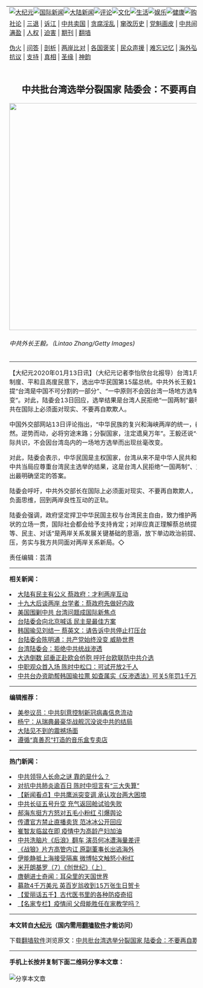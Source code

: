 <a name="1" id="1" target="_blank"></a><span id="1"></span>
<table align=center border="0"><tr><td colspan="2" VALIGN=TOP><a href="https://github.com/p2685/djy/blob/master/gb/nsc413.md#1"><img src="https://raw.githubusercontent.com/p2685/www/master/t/djy/1.jpg" title="大纪元"></a><a href="https://github.com/p2685/djy/blob/master/gb/n24hr.md#1"><img src="https://raw.githubusercontent.com/p2685/www/master/t/djy/3.jpg" title="国际新闻"></a><a href="https://github.com/p2685/djy/blob/master/gb/nsc413.md#1"><img src="https://raw.githubusercontent.com/p2685/www/master/t/djy/4.jpg" title="大陆新闻"></a><a href="https://github.com/p2685/djy/blob/master/gb/news392.md#1"><img src="https://raw.githubusercontent.com/p2685/www/master/t/djy/5.jpg" title="评论"></a><a href="https://github.com/p2685/djy/blob/master/gb/news2007.md#1"><img src="https://raw.githubusercontent.com/p2685/www/master/t/djy/6.jpg" title="文化"></a><a href="https://github.com/p2685/djy/blob/master/gb/news2008.md#1"><img src="https://raw.githubusercontent.com/p2685/www/master/t/djy/7.jpg" title="生活"></a><a href="https://github.com/p2685/djy/blob/master/gb/ncyule.md#1"><img src="https://raw.githubusercontent.com/p2685/www/master/t/djy/8.jpg" title="娱乐"></a><a href="https://github.com/p2685/djy/blob/master/gb/nsc1002.md#1"><img src="https://raw.githubusercontent.com/p2685/www/master/t/djy/9.jpg" title="健康"><a href="https://www.youlucky.com"><img src="https://raw.githubusercontent.com/p2685/www/master/t/djy/10.jpg" title="购物"></a><a href="https://donate.epochtimes.com/?utm_medium=epochtimes&utm_source=referral&utm_campaign=donate_button_djyarticleheader"><img src="https://raw.githubusercontent.com/p2685/www/master/t/djy/12.jpg" title="捐款"></a></td></tr>
<tr><td colspan="2" VALIGN=TOP><a target="_blank" href="https://github.com/p2685/djy/blob/master/gb/9p.md#1">社论</a> | <a target="_blank" href="https://github.com/p2685/djy/blob/master/gb/nf5657.md#1">三退</a> | <a target="_blank" href="https://github.com/p2685/djy/blob/master/gb/nf6124.md#1">诉江</a> | <a target="_blank" href="https://github.com/p2685/djy/blob/master/gb/nf1176117.md#1">中共卖国</a> | <a target="_blank" href="https://github.com/p2685/djy/blob/master/gb/nf5773.md#1">贪腐淫乱</a> | <a target="_blank" href="https://github.com/p2685/djy/blob/master/gb/nf1176115.md#1">窜改历史</a> | <a target="_blank" href="https://github.com/p2685/djy/blob/master/gb/nf1176107.md#1">党魁画皮</a> | <a target="_blank" href="https://github.com/p2685/djy/blob/master/gb/nf1320400.md#1">中共间谍</a> | <a target="_blank" href="https://github.com/p2685/djy/blob/master/gb/nf1176114.md#1">破坏传统</a> | <a target="_blank" href="https://github.com/p2685/ntdtv/blob/master/gb/prog447_1.md#1">恶贯满盈</a> | <a target="_blank" href="https://github.com/p2685/djy/blob/master/gb/ncid278.md#1">人权</a> | <a target="_blank" href="https://github.com/p2685/djy/blob/master/gb/nf1176111.md#1">迫害</a> | <a target="_blank" href="https://gitlab.com/szzdlab/mh-qikan/blob/master/README.md#1">期刊</a> | <a target="_blank" href="https://github.com/p2685/www/blob/master/README.md?zsrh#8">翻墙</a></p><p><a target="_blank" href="https://github.com/p2685/djy/blob/master/gb/nf5562.md#1">伪火</a> | <a target="_blank" href="https://github.com/p2685/djy/blob/master/gb/nf4378.md#1">问答</a> | <a target="_blank" href="https://github.com/p2685/djy/blob/master/gb/nf5792.md#1">剖析</a> | <a target="_blank" href="https://github.com/p2685/djy/blob/master/gb/nf5735.md#1">两岸比对</a> | <a target="_blank" href="https://github.com/p2685/djy/blob/master/gb/nf6119.md#1">各国褒奖</a> | <a target="_blank" href="https://github.com/p2685/djy/blob/master/gb/nf6120.md#1">民众声援</a> | <a target="_blank" href="https://github.com/p2685/djy/blob/master/gb/nf1188594.md#1">难忘记忆</a> | <a target="_blank" href="https://github.com/p2685/djy/blob/master/gb/nf3180.md#1">海外弘传</a> | <a target="_blank" href="https://github.com/p2685/djy/blob/master/gb/nf5410.md#1">万人上访</a> | <a target="_blank" href="https://github.com/p2685/ntdtv/blob/master/gb/prog1530_1.md#1">和平抗议</a> | <a target="_blank" href="https://github.com/p2685/djy/blob/master/gb/nf4386.md#1">支持</a> | <a target="_blank" href="https://github.com/p2685/djy/blob/master/gb/nf4389.md#1">真相</a> | <a target="_blank" href="https://github.com/p2685/djy/blob/master/gb/nf5790.md#1">圣缘</a> | <a target="_blank" href="https://github.com/p2685/djy/blob/master/gb/nf4786.md#1">神韵</a></td></tr>
<tr><td VALIGN=TOP width="626"><h2 align=center>中共批台湾选举分裂国家 陆委会：不要再自欺欺人</h2>
<img width="600" src="https://i.epochtimes.com/assets/uploads/2020/01/020-01-110.36-600x400.jpg" />
<h6>中共外长王毅。（Lintao Zhang/Getty Images)
</h6>
<hr>
<p>【大纪元2020年01月13日讯】（大纪元记者李怡欣台北报导）台湾1月11日以民主制度、平和且高度民意下，选出中华民国第15届总统。<ahref="https://github.com/p2685/djy/blob/master/gb/tag/%E4%B8%AD%E5%85%B1.md#1">中共</a>外长<ahref="https://github.com/p2685/djy/blob/master/gb/tag/%E7%8E%8B%E6%AF%85.md#1">王毅</a>13日老调重提“台湾是中国不可分割的一部分”、“<ahref="https://github.com/p2685/djy/blob/master/gb/tag/%E4%B8%80%E4%B8%AD%E5%8E%9F%E5%88%99.md#1">一中原则</a>不会因台湾一场地方选举而出现丝毫改变”。对此，<ahref="https://github.com/p2685/djy/blob/master/gb/tag/%E9%99%86%E5%A7%94%E4%BC%9A.md#1">陆委会</a>13日回应，选举结果是台湾人民拒绝“一国两制”最明确答案，<ahref="https://github.com/p2685/djy/blob/master/gb/tag/%E4%B8%AD%E5%85%B1.md#1">中共</a>在国际上必须面对现实、不要再自欺欺人。</p>
<p>中国外交部网站13日评论指出，“中华民族的复兴和海峡两岸的统一，都是历史的必然。逆势而动，必将穷途末路；分裂国家，注定遗臭万年”。<ahref="https://github.com/p2685/djy/blob/master/gb/tag/%E7%8E%8B%E6%AF%85.md#1">王毅</a>还说“<ahref="https://github.com/p2685/djy/blob/master/gb/tag/%E4%B8%80%E4%B8%AD%E5%8E%9F%E5%88%99.md#1">一中原则</a>”是国际共识，不会因台湾岛内的一场地方选举而出现丝毫改变。</p>
<p>对此，<ahref="https://github.com/p2685/djy/blob/master/gb/tag/%E9%99%86%E5%A7%94%E4%BC%9A.md#1">陆委会</a>表示，中华民国是主权国家，台湾从来不是中华人民共和国的一部分，中共当局应尊重台湾民主选举的结果，这是台湾人民拒绝“一国两制”、对台海情势发出最明确坚定的答案。</p>
<p>陆委会呼吁，中共外交部长在国际上必须面对现实、不要再自欺欺人，早日放弃对台负面思维，回到两岸良性互动的正轨。</p>
<p>陆委会强调，政府坚定捍卫中华民国主权与台湾民主自由，致力维护两岸和平稳定现状的立场一贯，国际社会都会给予支持肯定；对岸应真正理解蔡总统提出“和平、对等、民主、对话”是两岸关系发展关键基础的意涵，放下单边政治前提、扬弃威吓打压，务实与我方共同面对两岸关系新局。◇</p>
<p>责任编辑：芸清</p>

<hr>


<strong>相关新闻：</strong>
<li><a href="https://github.com/p2685/djy/blob/master/gb/17/10/18/n9745384.md#1">大陆有民主有公义 蔡政府：才利两岸互动</a></li>
<li><a href="https://github.com/p2685/djy/blob/master/gb/17/10/24/n9765749.md#1">十九大后谈两岸 台学者：蔡政府先做好内政</a></li>
<li><a href="https://github.com/p2685/djy/blob/master/gb/18/5/29/n10438287.md#1">美国围剿中共 台湾问题成国际新焦点</a></li>
<li><a href="https://github.com/p2685/djy/blob/master/gb/19/1/22/n10993786.md#1">台陆委会向北京喊话 民主是最佳方案</a></li>
<li><a href="https://github.com/p2685/djy/blob/master/gb/19/3/26/n11139964.md#1">韩国瑜见刘结一 蔡英文：请告诉中共停止打压台</a></li>
<li><a href="https://github.com/p2685/djy/blob/master/gb/19/3/28/n11146527.md#1">台陆委会陈明通：共产党始终没变 威胁世界</a></li>
<li><a href="https://github.com/p2685/djy/blob/master/gb/19/11/1/n11626063.md#1">台湾陆委会：拒绝中共统战渗透</a></li>
<li><a href="https://github.com/p2685/djy/blob/master/gb/19/12/6/n11705516.md#1">大选倒数 邱垂正赴欧会侨胞 呼吁台欧联防中共介选</a></li>
<li><a href="https://github.com/p2685/djy/blob/master/gb/20/5/8/n12093459.md#1">中职观众首入场 陈时中松口：可试开放2千人</a></li>
<li><a href="https://github.com/p2685/djy/blob/master/gb/20/5/8/n12093392.md#1">中共台办资助帮韩国瑜拉票 如查属实《反渗透法》可关5年罚1千万元</a></li>
<hr>


<strong>编辑推荐：</strong>
<li><a href="https://github.com/onzhi266/djy/blob/master/gb/20/2/22/n11887949.md#1">美参议员：中共刻意控制新冠病毒信息流动</a></li>
<li><a href="https://github.com/tsiac2612/djy/blob/master/gb/19/9/10/n11512510.md#1" target="_blank">杨宁：从瑞典最豪华战舰沉没说中共的结局</a></li><li><a href="https://github.com/p2685/djy/blob/master/gb/13/11/27/n4020290.md?dfh#1" target="_blank">大陆见不到的震撼场面</a></li><li><a href="https://github.com/tsiac2612/djy/blob/master/gb/19/12/23/n11741059.md#1" target="_blank">遵循“真善忍”打造的音乐盒专卖店</a></li>
<hr>

<strong>热门新闻：</strong>
<li><a href="https://github.com/p2685/djy/blob/master/gb/20/5/6/n12087962.md#1">中共领导人长命之谜 靠的是什么？</a></li>
<li><a href="https://github.com/p2685/djy/blob/master/gb/20/5/7/n12089308.md#1">对抗中共肺炎逾百日 陈时中坦言有“三大失算”</a></li>
<li><a href="https://github.com/p2685/djy/blob/master/gb/20/5/6/n12087990.md#1">【新闻看点】中共鹰派突变调 承认攻台两大困境</a></li>
<li><a href="https://github.com/p2685/djy/blob/master/gb/20/5/7/n12089087.md#1">中共长征五号升空 充气返回舱试验失败</a></li>
<li><a href="https://github.com/p2685/djy/blob/master/gb/20/5/7/n12091281.md#1">郝海东挺方方怒对五毛小粉红 引爆舆论</a></li>
<li><a href="https://github.com/p2685/djy/blob/master/gb/20/5/5/n12085409.md#1">传遭官方禁止直播卖货 范冰冰公开回应</a></li>
<li><a href="https://github.com/p2685/djy/blob/master/gb/20/5/7/n12089652.md#1">崔智友临盆在即 疫情中为高龄产妇加油</a></li>
<li><a href="https://github.com/p2685/djy/blob/master/gb/20/5/7/n12090922.md#1">中共洗脑片《后浪》翻车 演员何冰遭海量差评</a></li>
<li><a href="https://github.com/p2685/djy/blob/master/gb/20/5/6/n12088319.md#1">《战狼》片方高管内讧 原副董事长出逃海外</a></li>
<li><a href="https://github.com/p2685/djy/blob/master/gb/20/5/7/n12091172.md#1">伊能静抵上海接受隔离 微博帖文触怒小粉红</a></li>
<li><a href="https://github.com/p2685/djy/blob/master/gb/13/3/31/n3835627.md#1">米开朗基罗（7）《创世纪》（上）</a></li>
<li><a href="https://github.com/p2685/djy/blob/master/gb/20/5/4/n12082623.md#1">唐朝进士奇闻：耳朵里的天国世界</a></li>
<li><a href="https://github.com/p2685/djy/blob/master/gb/20/5/6/n12087072.md#1">募款4千万美元 英百岁翁收到15万张生日贺卡</a></li>
<li><a href="https://github.com/p2685/djy/blob/master/gb/20/5/3/n12079653.md#1">【爱丽话五千】古代医书里的各种防疫奇招</a></li>
<li><a href="https://github.com/p2685/djy/blob/master/gb/20/5/6/n12086201.md#1">【名家专栏】疫情间 父母能胜任在家教学吗？</a></li>
<hr>

<strong>本文转自<a href="https://www.epochtimes.com">大纪元</a>（国内需用<a href="https://github.com/p2685/www/blob/master/README.md#8">翻墙软件</a>才能访问）</strong><p>下载<a href="https://github.com/p2685/www/blob/master/README.md#8">翻墙软件</a>浏览原文：<a href="https://www.epochtimes.com/gb/20/1/13/n11790708.htm">中共批台湾选举分裂国家 陆委会：不要再自欺欺人</a></p><hr>

<strong>手机上长按并复制下面二维码分享本文章：</strong><br><br><img src="http://d1p1.ip.zn2.us/v.php?action=qrcode&url=https://github.com/p2685/djy/blob/master/gb/20/1/13/n11790708.md%231" title="分享本文章"></td><td VALIGN=TOP><a href="https://github.com/p2685/djy/blob/master/gb/16/1/21/n4622075.md?dfh#1" target="_blank"><img src="https://raw.githubusercontent.com/p2685/djy/master/gb/300/wei-f1.jpg" title="中共的伪火骗局"  alt="中共的伪火骗局"></a><br><a href="https://github.com/p2685/www/blob/master/README.md?dfh#9" target="_blank"><img src="https://raw.githubusercontent.com/p2685/djy/master/gb/300/yong-h.jpg" title="永恒的见证"  alt="永恒的见证"></a><br><a href="https://github.com/p2685/djy/blob/master/gb/13/9/29/n3974789.md?dfh#1" target="_blank"><img src="https://raw.githubusercontent.com/p2685/djy/master/gb/300/shang-lnz.jpg" title="善良女子被中共投男牢"  alt="善良女子被中共投男牢"></a><br><a href="https://github.com/p2685/djy/blob/master/gb/16/3/16/n4663449.md?dfh#1" target="_blank"><img src="https://raw.githubusercontent.com/p2685/djy/master/gb/300/huo-z3.jpg" title="警卫目击活摘器官"  alt="警卫目击活摘器官"></a><br><a href="https://github.com/p2685/djy/blob/master/gb/16/8/7/n8177641.md?dfh#1" target="_blank"><img src="https://raw.githubusercontent.com/p2685/djy/master/gb/300/huo-z4.jpg" title="证人描述活摘恐怖"  alt="证人描述活摘恐怖"></a><br><a href="https://github.com/p2685/djy/blob/master/gb/10/4/19/n2881569.md?dfh#1" target="_blank"><img src="https://raw.githubusercontent.com/p2685/djy/master/gb/300/huo-z1.jpg" title="揭开活摘器官黑幕"  alt="揭开活摘器官黑幕"></a><br><a href="https://github.com/p2685/djy/blob/master/gb/10/11/7/n3077476.md?dfh#1" target="_blank"><img src="https://raw.githubusercontent.com/p2685/djy/master/gb/300/ma-ks.jpg" title="马克思的成魔之路"  alt="马克思的成魔之路"></a><br><a href="https://github.com/p2685/djy/blob/master/gb/14/6/9/n4173977.md?dfh#1" target="_blank"><img src="https://raw.githubusercontent.com/p2685/djy/master/gb/300/chang-zs.jpg" title="藏字石 蕴天机"  alt="藏字石 蕴天机"></a><br><a href="https://github.com/p2685/djy/blob/master/gb/18/5/10/n10381511.md?dfh#1" target="_blank"><img src="https://raw.githubusercontent.com/p2685/djy/master/gb/300/st1.jpg" title="关注3亿人三退"  alt="关注3亿人三退"></a><br><a href="https://github.com/p2685/djy/blob/master/gb/18/3/21/n10237682.md?dfh#1" target="_blank"><img src="https://raw.githubusercontent.com/p2685/djy/master/gb/300/jie-t.jpg" title="解体中共复兴中华"  alt="解体中共复兴中华"></a><br><a href="https://github.com/p2685/djy/blob/master/gb/9/2/9/n2422991.md?dfh#1" target="_blank"><img src="https://raw.githubusercontent.com/p2685/djy/master/gb/300/gao-zs.jpg" title="中共迫害良心律师"  alt="中共迫害良心律师"></a><br><a href="https://github.com/p2685/djy/blob/master/gb/18/12/9/n10900044.md?dfh#1" target="_blank"><img src="https://raw.githubusercontent.com/p2685/djy/master/gb/300/sj1.jpg" title="303万人举报江泽民"  alt="303万人举报江泽民"></a><br><a href="https://github.com/p2685/djy/blob/master/gb/18/8/28/n10672014.md?dfh#1" target="_blank"><img src="https://raw.githubusercontent.com/p2685/djy/master/gb/300/sj2.jpg" title="这些官员为何起诉江泽民"  alt="这些官员为何起诉江泽民"></a><br><a href="https://github.com/p2685/djy/blob/master/gb/8/12/18/n2367165.md?dfh#1" target="_blank"><img src="https://raw.githubusercontent.com/p2685/djy/master/gb/300/liangan.jpg" title="海峡两岸的强烈对比"  alt="海峡两岸的强烈对比"></a><br><a href="https://github.com/p2685/djy/blob/master/gb/15/12/10/n4593139.md?dfh#1" target="_blank"><img src="https://raw.githubusercontent.com/p2685/djy/master/gb/300/jia-ndzl.jpg" title="加拿大总理的贺信"  alt="加拿大总理的贺信"></a><br><a href="https://github.com/p2685/djy/blob/master/gb/11/6/17/n3289382.md?dfh#1" target="_blank"><img src="https://raw.githubusercontent.com/p2685/djy/master/gb/300/xiao-wd.jpg" title="探寻真相兼听则明"  alt="探寻真相兼听则明"></a><br><a href="https://github.com/p2685/djy/blob/master/gb/18/10/27/n10812623.md?dfh#1" target="_blank"><img src="https://raw.githubusercontent.com/p2685/djy/master/gb/300/yindu.jpg" title="印度媒体报道东方"  alt="印度媒体报道东方"></a><br><a href="https://github.com/p2685/djy/blob/master/gb/18/6/9/n10469652.md?dfh#1" target="_blank"><img src="https://raw.githubusercontent.com/p2685/djy/master/gb/300/xie-j.jpg" title="不一样的海外校园"  alt="不一样的海外校园"></a><br><a href="https://github.com/p2685/djy/blob/master/gb/7/4/5/n1669415.md?dfh#1" target="_blank"><img src="https://raw.githubusercontent.com/p2685/djy/master/gb/300/li-up.jpg" title="从大师到徒弟的传奇"  alt="从大师到徒弟的传奇"></a><br><a href="https://github.com/p2685/djy/blob/master/gb/17/5/26/n9191512.md?dfh#1" target="_blank"><img src="https://raw.githubusercontent.com/p2685/djy/master/gb/300/zfl2.jpg" title="亿万人与东方一本奇书"  alt="亿万人与东方一本奇书"></a><br><a href="https://github.com/p2685/djy/blob/master/gb/13/11/27/n4020290.md?dfh#1" target="_blank"><img src="https://raw.githubusercontent.com/p2685/djy/master/gb/300/zhen-h.jpg" title="大陆见不到的震撼场面"  alt="大陆见不到的震撼场面"></a><br><a href="https://github.com/p2685/djy/blob/master/gb/15/7/17/n4482910.md?dfh#1" target="_blank"><img src="https://raw.githubusercontent.com/p2685/djy/master/gb/300/dalu-sk.jpg" title="人心向善 大陆当初盛况"  alt="人心向善 大陆当初盛况"></a><br><a href="https://github.com/p2685/djy/blob/master/gb/19/1/5/n10955468.md?dfh#1" target="_blank"><img src="https://raw.githubusercontent.com/p2685/djy/master/gb/300/zfl1.jpg" title="追寻真理 这书讲什么"  alt="追寻真理 这书讲什么"></a><br><a href="https://github.com/p2685/www/blob/master/README.md?dfh#1" target="_blank"><img src="https://raw.githubusercontent.com/p2685/djy/master/gb/300/fq1.jpg" title="下载免费翻墙软件"  alt="下载免费翻墙软件"></a><br></td></tr></table>
